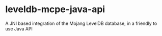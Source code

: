 # leveldb-mcpe-java-api
A JNI based integration of the Mojang LevelDB database, in a friendly to use Java API
